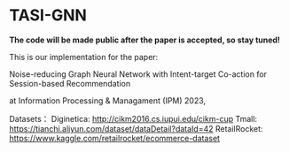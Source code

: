 # TASI-GNN
**The code will be made public after the paper is accepted, so stay tuned!**

This is our implementation for the paper:

Noise-reducing Graph Neural Network with Intent-target Co-action for Session-based Recommendation 

at Information Processing & Managament (IPM) 2023,

Datasets：
Diginetica: http://cikm2016.cs.iupui.edu/cikm-cup
Tmall: https://tianchi.aliyun.com/dataset/dataDetail?dataId=42
RetailRocket: https://www.kaggle.com/retailrocket/ecommerce-dataset
